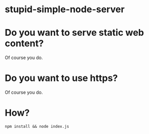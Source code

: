 # stupid-simple-node-server

# Do you want to serve static web content?

Of course you do.

# Do you want to use https?

Of course you do.

# How?

`npm install && node index.js`

